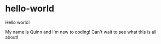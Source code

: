 # hello-world


Hello world!

My name is Quinn and I'm new to coding! Can't wait to see what this is all about!
